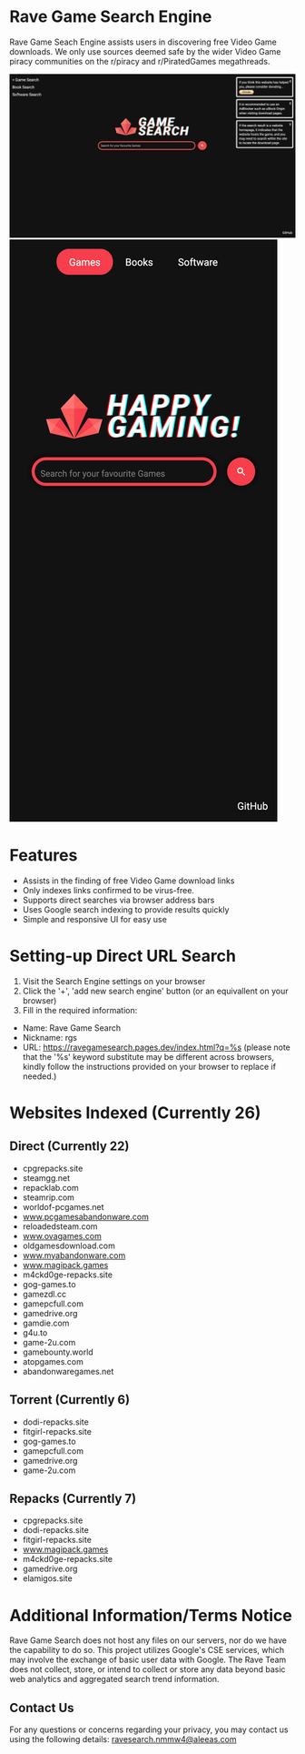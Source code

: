 # Rave Game Search Engine
Rave Game Seach Engine assists users in discovering free Video Game downloads.
We only use sources deemed safe by the wider Video Game piracy communities on the r/piracy and r/PiratedGames megathreads.

![Screenshot of Rave Game Search Engine Homepage](img/ravesearch.png)
![Screenshot of Rave Game Search Engine Mobile Homepage](img/ravesearch-mobile.png)

# Features
- Assists in the finding of free Video Game download links
- Only indexes links confirmed to be virus-free.
- Supports direct searches via browser address bars
- Uses Google search indexing to provide results quickly
- Simple and responsive UI for easy use

# Setting-up Direct URL Search
1. Visit the Search Engine settings on your browser
2. Click the '+', 'add new search engine' button (or an equivallent on your browser)
3. Fill in the required information:
  - Name: Rave Game Search
  - Nickname: rgs
  - URL: https://ravegamesearch.pages.dev/index.html?q=%s (please note that the '%s' keyword substitute may be different across browsers, kindly follow the instructions provided on your browser to replace if needed.) 

# Websites Indexed (Currently 26)
## Direct (Currently 22)
- cpgrepacks.site
- steamgg.net
- repacklab.com
- steamrip.com
- worldof-pcgames.net
- www.pcgamesabandonware.com
- reloadedsteam.com
- www.ovagames.com
- oldgamesdownload.com
- www.myabandonware.com
- www.magipack.games
- m4ckd0ge-repacks.site
- gog-games.to
- gamezdl.cc
- gamepcfull.com
- gamedrive.org
- gamdie.com
- g4u.to
- game-2u.com
- gamebounty.world
- atopgames.com
- abandonwaregames.net
## Torrent (Currently 6)
- dodi-repacks.site
- fitgirl-repacks.site
- gog-games.to
- gamepcfull.com
- gamedrive.org
- game-2u.com
## Repacks (Currently 7)
- cpgrepacks.site
- dodi-repacks.site
- fitgirl-repacks.site
- www.magipack.games
- m4ckd0ge-repacks.site
- gamedrive.org
- elamigos.site

# Additional Information/Terms Notice
Rave Game Search does not host any files on our servers, nor do we have the capability to do so. 
This project utilizes Google's CSE services, which may involve the exchange of basic user data with Google. The Rave Team does not collect, store, or intend to collect or store any data beyond basic web analytics and aggregated search trend information.

## Contact Us
For any questions or concerns regarding your privacy, you may contact us using the following details:
ravesearch.nmmw4@aleeas.com